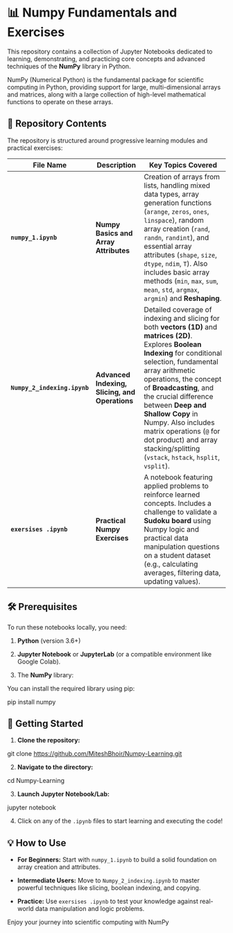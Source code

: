 # 📊 Numpy Fundamentals and Exercises

This repository contains a collection of Jupyter Notebooks dedicated to learning, demonstrating, and practicing core concepts and advanced techniques of the **NumPy** library in Python.

NumPy (Numerical Python) is the fundamental package for scientific computing in Python, providing support for large, multi-dimensional arrays and matrices, along with a large collection of high-level mathematical functions to operate on these arrays.

## 📂 Repository Contents

The repository is structured around progressive learning modules and practical exercises:

| File Name | Description | Key Topics Covered | 
 | ----- | ----- | ----- | 
| **`numpy_1.ipynb`** | **Numpy Basics and Array Attributes** | Creation of arrays from lists, handling mixed data types, array generation functions (`arange`, `zeros`, `ones`, `linspace`), random array creation (`rand`, `randn`, `randint`), and essential array attributes (`shape`, `size`, `dtype`, `ndim`, `T`). Also includes basic array methods (`min`, `max`, `sum`, `mean`, `std`, `argmax`, `argmin`) and **Reshaping**. | 
| **`Numpy_2_indexing.ipynb`** | **Advanced Indexing, Slicing, and Operations** | Detailed coverage of indexing and slicing for both **vectors (1D)** and **matrices (2D)**. Explores **Boolean Indexing** for conditional selection, fundamental array arithmetic operations, the concept of **Broadcasting**, and the crucial difference between **Deep and Shallow Copy** in Numpy. Also includes matrix operations (`@` for dot product) and array stacking/splitting (`vstack`, `hstack`, `hsplit`, `vsplit`). | 
| **`exersises .ipynb`** | **Practical Numpy Exercises** | A notebook featuring applied problems to reinforce learned concepts. Includes a challenge to validate a **Sudoku board** using Numpy logic and practical data manipulation questions on a student dataset (e.g., calculating averages, filtering data, updating values). | 

## 🛠️ Prerequisites

To run these notebooks locally, you need:

1. **Python** (version 3.6+)

2. **Jupyter Notebook** or **JupyterLab** (or a compatible environment like Google Colab).

3. The **NumPy** library:

You can install the required library using pip:

pip install numpy


## 🚀 Getting Started

1. **Clone the repository:**

git clone https://github.com/MiteshBhoir/Numpy-Learning.git


2. **Navigate to the directory:**

cd Numpy-Learning


3. **Launch Jupyter Notebook/Lab:**

jupyter notebook


4. Click on any of the `.ipynb` files to start learning and executing the code!

## 💡 How to Use

* **For Beginners:** Start with `numpy_1.ipynb` to build a solid foundation on array creation and attributes.

* **Intermediate Users:** Move to `Numpy_2_indexing.ipynb` to master powerful techniques like slicing, boolean indexing, and copying.

* **Practice:** Use `exersises .ipynb` to test your knowledge against real-world data manipulation and logic problems.

Enjoy your journey into scientific computing with NumPy

